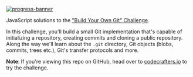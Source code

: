 [![progress-banner](https://backend.codecrafters.io/progress/git/534f8cf0-af11-49cb-8fd9-61679c0177d5)](https://app.codecrafters.io/users/codecrafters-bot?r=2qF)

JavaScript solutions to the
["Build Your Own Git" Challenge](https://codecrafters.io/challenges/git).

In this challenge, you'll build a small Git implementation that's capable of
initializing a repository, creating commits and cloning a public repository.
Along the way we'll learn about the `.git` directory, Git objects (blobs,
commits, trees etc.), Git's transfer protocols and more.

**Note**: If you're viewing this repo on GitHub, head over to
[codecrafters.io](https://codecrafters.io) to try the challenge.
